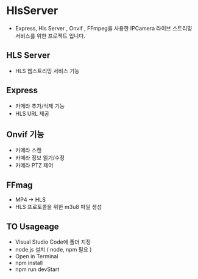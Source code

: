 # HlsServer
- Express, Hls Server , Onvif , FFmpeg을 사용한 IPCamera 라이브 스트리밍 서비스를 위한 프로젝트 입니다.

## HLS Server
- HLS 웹스트리밍 서비스 기능

## Express
- 카메라 추가/삭제 기능
- HLS URL 제공

## Onvif 기능
- 카메라 스캔
- 카메라 정보 읽기/수정
- 카메라 PTZ 제어

## FFmag
- MP4 -> HLS
- HLS 프로토콜을 위한 m3u8 파일 생성

## TO Usageage
- Visual Studio Code에 폴더 지정
- node.js 설치 ( node, npm 필요 )
- Open in Terminal
- npm install
- npm run devStart
